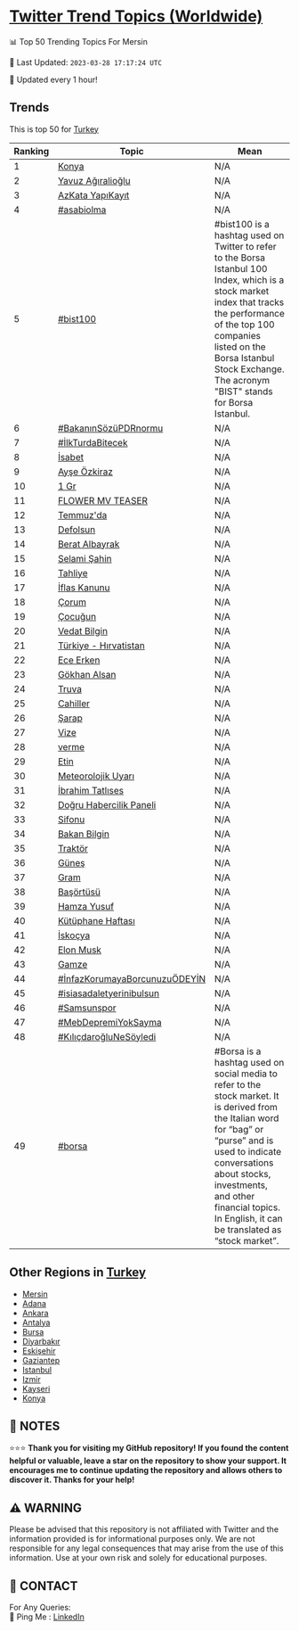 [Twitter Trend Topics (Worldwide)](https://github.com/ErcinDedeoglu/Twitter-Trend-Topics)
==========


📊 Top 50 Trending Topics For Mersin

📆 Last Updated: `2023-03-28 17:17:24 UTC`

🔧 Updated every 1 hour!


## Trends

This is top 50 for [Turkey](</Turkey>)

| Ranking | Topic | Mean |
| ------- | ------------ | ------------ |
| 1 | [Konya](http://twitter.com/search?q=Konya) | N/A |
| 2 | [Yavuz Ağıralioğlu](http://twitter.com/search?q=Yavuz+A%c4%9f%c4%b1ralio%c4%9flu) | N/A |
| 3 | [AzKata YapıKayıt](http://twitter.com/search?q=AzKata+Yap%c4%b1Kay%c4%b1t) | N/A |
| 4 | [#asabiolma](http://twitter.com/search?q=%23asabiolma) | N/A |
| 5 | [#bist100](http://twitter.com/search?q=%23bist100) | #bist100 is a hashtag used on Twitter to refer to the Borsa Istanbul 100 Index, which is a stock market index that tracks the performance of the top 100 companies listed on the Borsa Istanbul Stock Exchange. The acronym "BIST" stands for Borsa Istanbul. |
| 6 | [#BakanınSözüPDRnormu](http://twitter.com/search?q=%23Bakan%c4%b1nS%c3%b6z%c3%bcPDRnormu) | N/A |
| 7 | [#İlkTurdaBitecek](http://twitter.com/search?q=%23%c4%b0lkTurdaBitecek) | N/A |
| 8 | [İsabet](http://twitter.com/search?q=%c4%b0sabet) | N/A |
| 9 | [Ayşe Özkiraz](http://twitter.com/search?q=Ay%c5%9fe+%c3%96zkiraz) | N/A |
| 10 | [1 Gr](http://twitter.com/search?q=1+Gr) | N/A |
| 11 | [FLOWER MV TEASER](http://twitter.com/search?q=FLOWER+MV+TEASER) | N/A |
| 12 | [Temmuz'da](http://twitter.com/search?q=Temmuz%27da) | N/A |
| 13 | [Defolsun](http://twitter.com/search?q=Defolsun) | N/A |
| 14 | [Berat Albayrak](http://twitter.com/search?q=Berat+Albayrak) | N/A |
| 15 | [Selami Şahin](http://twitter.com/search?q=Selami+%c5%9eahin) | N/A |
| 16 | [Tahliye](http://twitter.com/search?q=Tahliye) | N/A |
| 17 | [İflas Kanunu](http://twitter.com/search?q=%c4%b0flas+Kanunu) | N/A |
| 18 | [Çorum](http://twitter.com/search?q=%c3%87orum) | N/A |
| 19 | [Çocuğun](http://twitter.com/search?q=%c3%87ocu%c4%9fun) | N/A |
| 20 | [Vedat Bilgin](http://twitter.com/search?q=Vedat+Bilgin) | N/A |
| 21 | [Türkiye - Hırvatistan](http://twitter.com/search?q=T%c3%bcrkiye+-+H%c4%b1rvatistan) | N/A |
| 22 | [Ece Erken](http://twitter.com/search?q=Ece+Erken) | N/A |
| 23 | [Gökhan Alsan](http://twitter.com/search?q=G%c3%b6khan+Alsan) | N/A |
| 24 | [Truva](http://twitter.com/search?q=Truva) | N/A |
| 25 | [Cahiller](http://twitter.com/search?q=Cahiller) | N/A |
| 26 | [Şarap](http://twitter.com/search?q=%c5%9earap) | N/A |
| 27 | [Vize](http://twitter.com/search?q=Vize) | N/A |
| 28 | [verme](http://twitter.com/search?q=verme) | N/A |
| 29 | [Etin](http://twitter.com/search?q=Etin) | N/A |
| 30 | [Meteorolojik Uyarı](http://twitter.com/search?q=Meteorolojik+Uyar%c4%b1) | N/A |
| 31 | [İbrahim Tatlıses](http://twitter.com/search?q=%c4%b0brahim+Tatl%c4%b1ses) | N/A |
| 32 | [Doğru Habercilik Paneli](http://twitter.com/search?q=Do%c4%9fru+Habercilik+Paneli) | N/A |
| 33 | [Sifonu](http://twitter.com/search?q=Sifonu) | N/A |
| 34 | [Bakan Bilgin](http://twitter.com/search?q=Bakan+Bilgin) | N/A |
| 35 | [Traktör](http://twitter.com/search?q=Trakt%c3%b6r) | N/A |
| 36 | [Güneş](http://twitter.com/search?q=G%c3%bcne%c5%9f) | N/A |
| 37 | [Gram](http://twitter.com/search?q=Gram) | N/A |
| 38 | [Başörtüsü](http://twitter.com/search?q=Ba%c5%9f%c3%b6rt%c3%bcs%c3%bc) | N/A |
| 39 | [Hamza Yusuf](http://twitter.com/search?q=Hamza+Yusuf) | N/A |
| 40 | [Kütüphane Haftası](http://twitter.com/search?q=K%c3%bct%c3%bcphane+Haftas%c4%b1) | N/A |
| 41 | [İskoçya](http://twitter.com/search?q=%c4%b0sko%c3%a7ya) | N/A |
| 42 | [Elon Musk](http://twitter.com/search?q=Elon+Musk) | N/A |
| 43 | [Gamze](http://twitter.com/search?q=Gamze) | N/A |
| 44 | [#İnfazKorumayaBorcunuzuÖDEYİN](http://twitter.com/search?q=%23%c4%b0nfazKorumayaBorcunuzu%c3%96DEY%c4%b0N) | N/A |
| 45 | [#isiasadaletyerinibulsun](http://twitter.com/search?q=%23isiasadaletyerinibulsun) | N/A |
| 46 | [#Samsunspor](http://twitter.com/search?q=%23Samsunspor) | N/A |
| 47 | [#MebDepremiYokSayma](http://twitter.com/search?q=%23MebDepremiYokSayma) | N/A |
| 48 | [#KılıçdaroğluNeSöyledi](http://twitter.com/search?q=%23K%c4%b1l%c4%b1%c3%a7daro%c4%9fluNeS%c3%b6yledi) | N/A |
| 49 | [#borsa](http://twitter.com/search?q=%23borsa) | #Borsa is a hashtag used on social media to refer to the stock market. It is derived from the Italian word for “bag” or “purse” and is used to indicate conversations about stocks, investments, and other financial topics. In English, it can be translated as “stock market”. |



## Other Regions in [Turkey](</Turkey>)

* [Mersin](</Turkey/Mersin.md>)
* [Adana](</Turkey/Adana.md>)
* [Ankara](</Turkey/Ankara.md>)
* [Antalya](</Turkey/Antalya.md>)
* [Bursa](</Turkey/Bursa.md>)
* [Diyarbakır](</Turkey/Diyarbakır.md>)
* [Eskişehir](</Turkey/Eskişehir.md>)
* [Gaziantep](</Turkey/Gaziantep.md>)
* [Istanbul](</Turkey/Istanbul.md>)
* [Izmir](</Turkey/Izmir.md>)
* [Kayseri](</Turkey/Kayseri.md>)
* [Konya](</Turkey/Konya.md>)



## 📝 NOTES

⭐⭐⭐ **Thank you for visiting my GitHub repository! If you found the content helpful or valuable, leave a star on the repository to show your support. It encourages me to continue updating the repository and allows others to discover it. Thanks for your help!**


## ⚠️ WARNING

Please be advised that this repository is not affiliated with Twitter and the information provided is for informational purposes only. We are not responsible for any legal consequences that may arise from the use of this information. Use at your own risk and solely for educational purposes.


## 📨 CONTACT

 For Any Queries:  
            🏓 Ping Me : [LinkedIn](https://www.linkedin.com/in/ercindedeoglu/)
